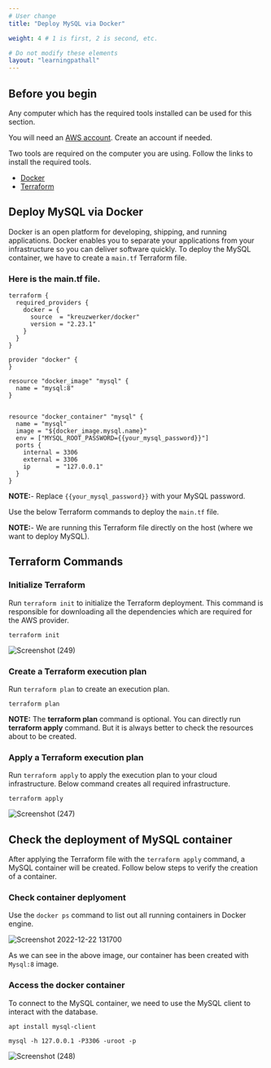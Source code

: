 ```yaml
---
# User change
title: "Deploy MySQL via Docker"

weight: 4 # 1 is first, 2 is second, etc.

# Do not modify these elements
layout: "learningpathall"
---
```



## Before you begin

Any computer which has the required tools installed can be used for this section.

You will need an [AWS account](https://portal.aws.amazon.com/billing/signup?nc2=h_ct&src=default&redirect_url=https%3A%2F%2Faws.amazon.com%2Fregistration-confirmation#/start). Create an account if needed.

Two tools are required on the computer you are using. Follow the links to install the required tools.

* [Docker](https://www.simplilearn.com/tutorials/docker-tutorial/how-to-install-docker-on-ubuntu)
* [Terraform](/install-guides/terraform)

## Deploy MySQL via Docker
Docker is an open platform for developing, shipping, and running applications. Docker enables you to separate your applications from your infrastructure so you can deliver software quickly.
To deploy the MySQL container, we have to create a `main.tf` Terraform file.


### Here is the main.tf file.
```console
terraform {
  required_providers {
    docker = {
      source  = "kreuzwerker/docker"
      version = "2.23.1"
    }
  }
}

provider "docker" {
}

resource "docker_image" "mysql" {
  name = "mysql:8"
}


resource "docker_container" "mysql" {
  name = "mysql"
  image = "${docker_image.mysql.name}"
  env = ["MYSQL_ROOT_PASSWORD={{your_mysql_password}}"]
  ports {
    internal = 3306
    external = 3306
    ip       = "127.0.0.1"
  }
}
```
**NOTE:**- Replace `{{your_mysql_password}}` with your MySQL password.

Use the below Terraform commands to deploy the `main.tf` file.

**NOTE:**- We are running this Terraform file directly on the host (where we want to deploy MySQL).

## Terraform Commands

### Initialize Terraform

Run `terraform init` to initialize the Terraform deployment. This command is responsible for downloading all the dependencies which are required for the AWS provider.

```console
terraform init
```
    
![Screenshot (249)](https://user-images.githubusercontent.com/92315883/209109372-34a05d22-097e-4018-97c5-ef072d9b0e20.png)

### Create a Terraform execution plan

Run `terraform plan` to create an execution plan.

```console
terraform plan
```

**NOTE:** The **terraform plan** command is optional. You can directly run **terraform apply** command. But it is always better to check the resources about to be created.

### Apply a Terraform execution plan

Run `terraform apply` to apply the execution plan to your cloud infrastructure. Below command creates all required infrastructure.

```console
terraform apply
```      

![Screenshot (247)](https://user-images.githubusercontent.com/92315883/209082799-476b17f1-6851-4f93-b8db-287daddc52d3.png)
   

## Check the deployment of MySQL container

After applying the Terraform file with the `terraform apply` command, a MySQL container will be created. Follow below steps to verify the creation of a container.

### Check container deplyoment
Use the `docker ps` command to list out all running containers in Docker engine.

![Screenshot 2022-12-22 131700](https://user-images.githubusercontent.com/92315883/209083915-cf7100d1-d26a-4aad-8239-d3e75cd01c62.png)

As we can see in the above image, our container has been created with `Mysql:8` image.

### Access the docker container
To connect to the MySQL container, we need to use the MySQL client to interact with the database.

```console
apt install mysql-client
```
```console
mysql -h 127.0.0.1 -P3306 -uroot -p
```

![Screenshot (248)](https://user-images.githubusercontent.com/92315883/209085632-6dff8769-6d81-4bfc-a0a2-ce1b352aebac.png)

